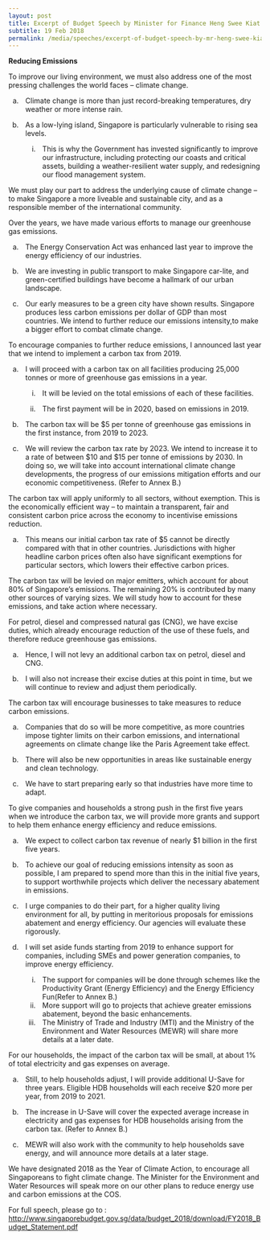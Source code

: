 ```yaml
---
layout: post
title: Excerpt of Budget Speech by Minister for Finance Heng Swee Kiat
subtitle: 19 Feb 2018
permalink: /media/speeches/excerpt-of-budget-speech-by-mr-heng-swee-kiat-minister-for-finance-19-february-2018/
---
```


**Reducing Emissions**

To improve our living environment, we must also address one of the most pressing challenges the world faces – climate change.

+ Climate change is more than just record-breaking temperatures, dry weather or more intense rain.

+ As a low-lying island, Singapore is particularly vulnerable to rising sea levels.

    - This is why the Government has invested significantly to improve our infrastructure, including protecting our coasts and critical assets, building a weather-resilient water supply, and redesigning our flood management system.

We must play our part to address the underlying cause of climate change – to make Singapore a more liveable and sustainable city, and as a responsible member of the international community.

Over the years, we have made various efforts to manage our greenhouse gas emissions.

+ The Energy Conservation Act was enhanced last year to improve the energy efficiency of our industries.

+ We are investing in public transport to make Singapore car-lite, and green-certified buildings have become a hallmark of our urban landscape.

+ Our early measures to be a green city have shown results. Singapore produces less carbon emissions per dollar of GDP than most countries. We intend to further reduce our emissions intensity,to make a bigger effort to combat climate change.

To encourage companies to further reduce emissions, I announced last year that we intend to implement a carbon tax from 2019.

+ I will proceed with a carbon tax on all facilities producing 25,000 tonnes or more of greenhouse gas emissions in a year.

    - It will be levied on the total emissions of each of these facilities.

    - The first payment will be in 2020, based on emissions in 2019.

+ The carbon tax will be $5 per tonne of greenhouse gas emissions in the first instance, from 2019 to 2023.

+ We will review the carbon tax rate by 2023. We intend to increase it to a rate of between $10 and $15 per tonne of emissions by 2030. In doing so, we will take into account international climate change developments, the progress of our emissions mitigation efforts and our economic competitiveness. (Refer to Annex B.)

The carbon tax will apply uniformly to all sectors, without exemption. This is the economically efficient way – to maintain a transparent, fair and consistent carbon price across the economy to incentivise emissions reduction.

+ This means our initial carbon tax rate of $5 cannot be directly compared with that in other countries. Jurisdictions with higher headline carbon prices often also have significant exemptions for particular sectors, which lowers their effective carbon prices.

The carbon tax will be levied on major emitters, which account for about 80% of Singapore’s emissions. The remaining 20% is contributed by many other sources of varying sizes. We will study how to account for these emissions, and take action where necessary.

For petrol, diesel and compressed natural gas (CNG), we have excise duties, which already encourage reduction of the use of these fuels, and therefore reduce greenhouse gas emissions.

+ Hence, I will not levy an additional carbon tax on petrol, diesel and CNG.

+ I will also not increase their excise duties at this point in time, but we will continue to review and adjust them periodically.

The carbon tax will encourage businesses to take measures to reduce carbon emissions.

+ Companies that do so will be more competitive, as more countries impose tighter limits on their carbon emissions, and international agreements on climate change like the Paris Agreement take effect.

+ There will also be new opportunities in areas like sustainable energy and clean technology.

+ We have to start preparing early so that industries have more time to adapt.

To give companies and households a strong push in the first five years when we introduce the carbon tax, we will provide more grants and support to help them enhance energy efficiency and reduce emissions.

+ We expect to collect carbon tax revenue of nearly $1 billion in the first five years.

+ To achieve our goal of reducing emissions intensity as soon as possible, I am prepared to spend more than this in the initial five years, to support worthwhile projects which deliver the necessary abatement in emissions.

+ I urge companies to do their part, for a higher quality living environment for all, by putting in meritorious proposals for emissions abatement and energy efficiency. Our agencies will evaluate these rigorously.

+ I will set aside funds starting from 2019 to enhance support for companies, including SMEs and power generation companies, to improve energy efficiency.
    - The support for companies will be done through schemes like the Productivity Grant (Energy Efficiency) and the Energy Efficiency Fun(Refer to Annex B.)
    - More support will go to projects that achieve greater emissions abatement, beyond the basic enhancements.
    - The Ministry of Trade and Industry (MTI) and the Ministry of the Environment and Water Resources (MEWR) will share more details at a later date.

For our households, the impact of the carbon tax will be small, at about 1% of total electricity and gas expenses on average.

+ Still, to help households adjust, I will provide additional U-Save for three years. Eligible HDB households will each receive $20 more per year, from 2019 to 2021.

+ The increase in U-Save will cover the expected average increase in electricity and gas expenses for HDB households arising from the carbon tax. (Refer to Annex B.)

+ MEWR will also work with the community to help households save energy, and will announce more details at a later stage.

We have designated 2018 as the Year of Climate Action, to encourage all Singaporeans to fight climate change. The Minister for the Environment and Water Resources will speak more on our other plans to reduce energy use and carbon emissions at the COS.

For full speech, please go to : [<a href="https://www.singaporebudget.gov.sg/data/budget_2018/download/FY2018_Budget_Statement.pdf" target="_blank">http://www.singaporebudget.gov.sg/data/budget_2018/download/FY2018_Budget_Statement.pdf</a>](https://www.singaporebudget.gov.sg/data/budget_2018/download/FY2018_Budget_Statement.pdf)


<style type='text/css'>
	li { list-style-type: lower-alpha; padding-left: 10px}
    li li { list-style-type: lower-roman; }
    .content li > ul { margin-top: 0px !important; }
    .content ul > li:last-child { margin-top: 0px !important; }
</style>

